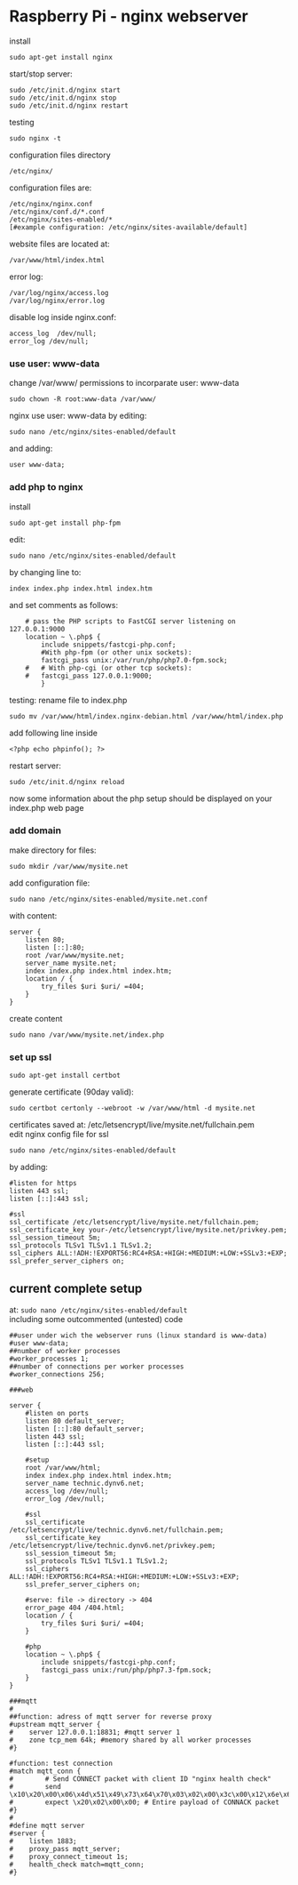 # Raspberry Pi - nginx webserver

install
```
sudo apt-get install nginx
```

start/stop server:
```
sudo /etc/init.d/nginx start
sudo /etc/init.d/nginx stop
sudo /etc/init.d/nginx restart
```

testing
```
sudo nginx -t
```

configuration files directory
```
/etc/nginx/
```

configuration files are:
```
/etc/nginx/nginx.conf
/etc/nginx/conf.d/*.conf
/etc/nginx/sites-enabled/*
[#example configuration: /etc/nginx/sites-available/default]
```

website files are located at:
```
/var/www/html/index.html
```

error log:
```
/var/log/nginx/access.log
/var/log/nginx/error.log
```

disable log inside nginx.conf:
```
access_log  /dev/null;
error_log /dev/null;
```

### use user: www-data

change /var/www/ permissions to incorparate user: www-data
```
sudo chown -R root:www-data /var/www/
```
nginx use user: www-data by editing:
```
sudo nano /etc/nginx/sites-enabled/default
```
and adding:
```
user www-data;
```


### add php to nginx

install
```
sudo apt-get install php-fpm
```

edit:
```
sudo nano /etc/nginx/sites-enabled/default
```
by changing line to:
```
index index.php index.html index.htm
```
and set comments as follows:
```
	# pass the PHP scripts to FastCGI server listening on 127.0.0.1:9000
	location ~ \.php$ {
		include snippets/fastcgi-php.conf;
    	#With php-fpm (or other unix sockets):
		fastcgi_pass unix:/var/run/php/php7.0-fpm.sock;
	#	# With php-cgi (or other tcp sockets):
	#	fastcgi_pass 127.0.0.1:9000;
		}
```

testing:
rename file to index.php
```
sudo mv /var/www/html/index.nginx-debian.html /var/www/html/index.php
```
add following line inside
```
<?php echo phpinfo(); ?>
```
restart server:
```
sudo /etc/init.d/nginx reload
```
now some information about the php setup should be displayed on your index.php web page


### add domain
make directory for files:
```
sudo mkdir /var/www/mysite.net
```
add configuration file:
```
sudo nano /etc/nginx/sites-enabled/mysite.net.conf
```
with content:
```
server {
	listen 80;
	listen [::]:80;
	root /var/www/mysite.net;
	server_name mysite.net;
	index index.php index.html index.htm;
	location / {
		try_files $uri $uri/ =404;
	}
}
```
create content
```
sudo nano /var/www/mysite.net/index.php
```

### set up ssl
```
sudo apt-get install certbot
```
generate certificate (90day valid):
```
sudo certbot certonly --webroot -w /var/www/html -d mysite.net
```
certificates saved at: /etc/letsencrypt/live/mysite.net/fullchain.pem \
edit nginx config file for ssl
```
sudo nano /etc/nginx/sites-enabled/default
```
by adding:
```
#listen for https
listen 443 ssl;
listen [::]:443 ssl;

#ssl
ssl_certificate /etc/letsencrypt/live/mysite.net/fullchain.pem;
ssl_certificate_key your-/etc/letsencrypt/live/mysite.net/privkey.pem;
ssl_session_timeout 5m;
ssl_protocols TLSv1 TLSv1.1 TLSv1.2;
ssl_ciphers ALL:!ADH:!EXPORT56:RC4+RSA:+HIGH:+MEDIUM:+LOW:+SSLv3:+EXP;
ssl_prefer_server_ciphers on;
```


## current complete setup
at: ``sudo nano /etc/nginx/sites-enabled/default`` \
including some outcommented (untested) code
```
##user under wich the webserver runs (linux standard is www-data)
#user www-data;
##number of worker processes
#worker_processes 1;
##number of connections per worker processes
#worker_connections 256;

###web

server {
	#listen on ports
	listen 80 default_server;
	listen [::]:80 default_server;
	listen 443 ssl;
	listen [::]:443 ssl;

	#setup
	root /var/www/html;
	index index.php index.html index.htm;
	server_name technic.dynv6.net;
	access_log /dev/null;
	error_log /dev/null;

	#ssl
	ssl_certificate /etc/letsencrypt/live/technic.dynv6.net/fullchain.pem;
	ssl_certificate_key /etc/letsencrypt/live/technic.dynv6.net/privkey.pem;
	ssl_session_timeout 5m;
	ssl_protocols TLSv1 TLSv1.1 TLSv1.2;
	ssl_ciphers ALL:!ADH:!EXPORT56:RC4+RSA:+HIGH:+MEDIUM:+LOW:+SSLv3:+EXP;
	ssl_prefer_server_ciphers on;

	#serve: file -> directory -> 404
	error_page 404 /404.html;
	location / {
		try_files $uri $uri/ =404;
	}

	#php
	location ~ \.php$ {
		include snippets/fastcgi-php.conf;
		fastcgi_pass unix:/run/php/php7.3-fpm.sock;
	}
}

###mqtt
#
##function: adress of mqtt server for reverse proxy
#upstream mqtt_server {
#    server 127.0.0.1:18831; #mqtt server 1
#    zone tcp_mem 64k; #memory shared by all worker processes
#}

#function: test connection
#match mqtt_conn {
#        # Send CONNECT packet with client ID "nginx health check"
#        send   \x10\x20\x00\x06\x4d\x51\x49\x73\x64\x70\x03\x02\x00\x3c\x00\x12\x6e\x67\x69\x6e\x78\x20\x68\x65\x61\x6c\x74\x68\x20\x63\x68\x65\x63\x6b;
#        expect \x20\x02\x00\x00; # Entire payload of CONNACK packet
#}
#
#define mqtt server
#server {
#    listen 1883;
#    proxy_pass mqtt_server;
#    proxy_connect_timeout 1s;
#    health_check match=mqtt_conn;
#}

```
